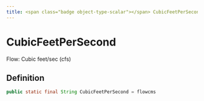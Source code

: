 ```yaml
---
title: <span class="badge object-type-scalar"></span> CubicFeetPerSecond
---
```

# <span class="badge object-type-scalar"></span> CubicFeetPerSecond

Flow: Cubic feet/sec (cfs)

## Definition

```java
public static final String CubicFeetPerSecond = flowcms
```
